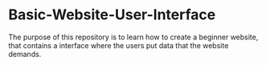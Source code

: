 # Basic-Website-User-Interface
The purpose of this repository is to learn how to create a beginner website, that contains a interface where the users put data that the website demands. 
